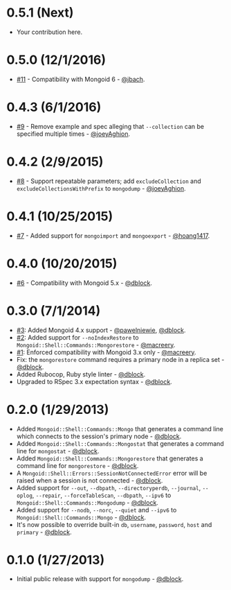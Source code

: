 0.5.1 (Next)
============

* Your contribution here.


0.5.0 (12/1/2016)
============

* [#11](https://github.com/mongoid/mongoid-shell/pull/11) - Compatibility with Mongoid 6 - [@jbach](https://github.com/jbach).

0.4.3 (6/1/2016)
================

* [#9](https://github.com/mongoid/mongoid-shell/pull/9) - Remove example and spec alleging that `--collection` can be specified multiple times - [@joeyAghion](https://github.com/joeyAghion).

0.4.2 (2/9/2015)
================

* [#8](https://github.com/mongoid/mongoid-shell/pull/8) - Support repeatable parameters; add `excludeCollection` and `excludeCollectionsWithPrefix` to `mongodump` - [@joeyAghion](https://github.com/joeyAghion).

0.4.1 (10/25/2015)
==================

* [#7](https://github.com/mongoid/mongoid-shell/pull/7) - Added support for `mongoimport` and `mongoexport` - [@hoang1417](https://github.com/hoang1417).

0.4.0 (10/20/2015)
==================

* [#6](https://github.com/mongoid/mongoid-shell/pull/6) - Compatibility with Mongoid 5.x - [@dblock](https://github.com/dblock).

0.3.0 (7/1/2014)
================

* [#3](https://github.com/mongoid/mongoid-shell/pull/3): Added Mongoid 4.x support - [@pawelniewie](https://github.com/pawelniewie), [@dblock](https://github.com/dblock).
* [#2](https://github.com/mongoid/mongoid-shell/pull/2): Added support for `--noIndexRestore` to `Mongoid::Shell::Commands::Mongorestore` - [@macreery](https://github.com/macreery).
* [#1](https://github.com/mongoid/mongoid-shell/pull/1): Enforced compatibility with Mongoid 3.x only - [@macreery](https://github.com/macreery).
* Fix: the `mongorestore` command requires a primary node in a replica set - [@dblock](https://github.com/dblock).
* Added Rubocop, Ruby style linter - [@dblock](https://github.com/dblock).
* Upgraded to RSpec 3.x expectation syntax - [@dblock](https://github.com/dblock).

0.2.0 (1/29/2013)
=================

* Added `Mongoid::Shell::Commands::Mongo` that generates a command line which connects to the session's primary node - [@dblock](https://github.com/dblock).
* Added `Mongoid::Shell::Commands::Mongostat` that generates a command line for `mongostat` - [@dblock](https://github.com/dblock).
* Added `Mongoid::Shell::Commands::Mongorestore` that generates a command line for `mongorestore` - [@dblock](https://github.com/dblock).
* A `Mongoid::Shell::Errors::SessionNotConnectedError` error will be raised when a session is not connected - [@dblock](https://github.com/dblock).
* Added support for `--out`, `--dbpath`, `--directoryperdb`, `--journal`, `--oplog`, `--repair`, `--forceTableScan`, `--dbpath`, `--ipv6` to `Mongoid::Shell::Commands::Mongodump` - [@dblock](https://github.com/dblock).
* Added support for `--nodb`, `--norc`, `--quiet` and `--ipv6` to `Mongoid::Shell::Commands::Mongo` - [@dblock](https://github.com/dblock).
* It's now possible to override built-in `db`, `username`, `password`, `host` and `primary` - [@dblock](https://github.com/dblock).

0.1.0 (1/27/2013)
==================

* Initial public release with support for `mongodump` - [@dblock](https://github.com/dblock).
